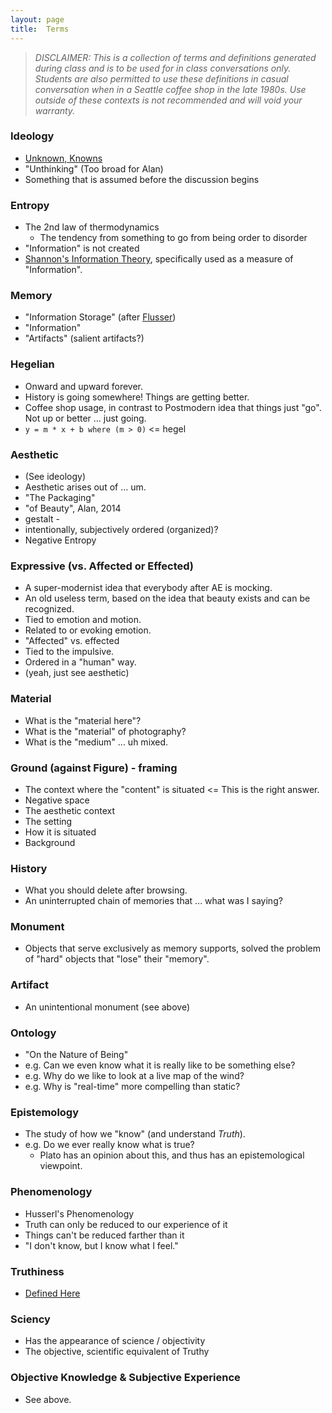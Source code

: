 ```yaml
---
layout: page
title:  Terms
---
```


> _DISCLAIMER: This is a collection of terms and definitions generated during class and is to be used for in class conversations only.  Students are also permitted to use these definitions in casual conversation when in a Seattle coffee shop in the late 1980s.  Use outside of these contexts is not recommended and will void your warranty._


### Ideology
- [Unknown, Knowns](http://www.youtube.com/watch?v=GiPe1OiKQuk)
- "Unthinking" (Too broad for Alan)
- Something that is assumed before the discussion begins
    
### Entropy
- The 2nd law of thermodynamics
    - The tendency from something to go from being order to disorder
- "Information" is not created 
- [Shannon's Information Theory](http://en.wikipedia.org/wiki/Information_theory), specifically used as a measure of "Information".
    
### Memory
- "Information Storage" (after [Flusser](http://en.wikipedia.org/wiki/Vil%C3%A9m_Flusser))
- "Information"
- "Artifacts" (salient artifacts?)
    
### Hegelian
- Onward and upward forever.
- History is going somewhere!  Things are getting better.
- Coffee shop usage, in contrast to Postmodern idea that things just "go".  Not up or better ... just going.
- `y = m * x + b where (m > 0)` <= hegel

### Aesthetic
- (See ideology)
- Aesthetic arises out of ... um.
- "The Packaging"
- "of Beauty", Alan, 2014
- gestalt - 
- intentionally, subjectively ordered (organized)?
- Negative Entropy
    
### Expressive (vs. Affected or Effected)
- A super-modernist idea that everybody after AE is mocking.
- An old useless term, based on the idea that beauty exists and can be recognized.
- Tied to emotion and motion.
- Related to or evoking emotion.
- "Affected" vs. effected
- Tied to the impulsive.
- Ordered in a "human" way.
- (yeah, just see aesthetic)
     
### Material
- What is the "material here"?
- What is the "material" of photography?
- What is the "medium" ... uh mixed.

### Ground (against Figure) - framing
- The context where the "content" is situated <= This is the right answer.
- Negative space
- The aesthetic context
- The setting
- How it is situated
- Background 

### History
- What you should delete after browsing.
- An uninterrupted chain of memories that ... what was I saying?

### Monument
- Objects that serve exclusively as memory supports, solved the problem of "hard" objects that "lose" their "memory".

### Artifact
- An unintentional monument (see above)

### Ontology
- "On the Nature of Being"
- e.g. Can we even know what it is really like to be something else?
- e.g. Why do we like to look at a live map of the wind?
- e.g. Why is "real-time" more compelling than static?

### Epistemology
- The study of how we "know" (and understand *_Truth_*).
- e.g. Do we ever really know what is true?
    - Plato has an opinion about this, and thus has an epistemological viewpoint.
    
### Phenomenology
- Husserl's Phenomenology
- Truth can only be reduced to our experience of it
- Things can't be reduced farther than it
- "I don't know, but I know what I feel."

### Truthiness
- [Defined Here](http://saic.github.io/TheArtOfDataVisualization/post/2014/02/03/truthiness.html)
 
### Sciency
- Has the appearance of science / objectivity
- The objective, scientific equivalent of Truthy

### Objective Knowledge & Subjective Experience
- See above.
